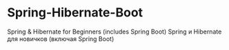 # Spring-Hibernate-Boot
Spring &amp; Hibernate for Beginners (includes Spring Boot)
Spring и Hibernate для новичков (включая Spring Boot)
